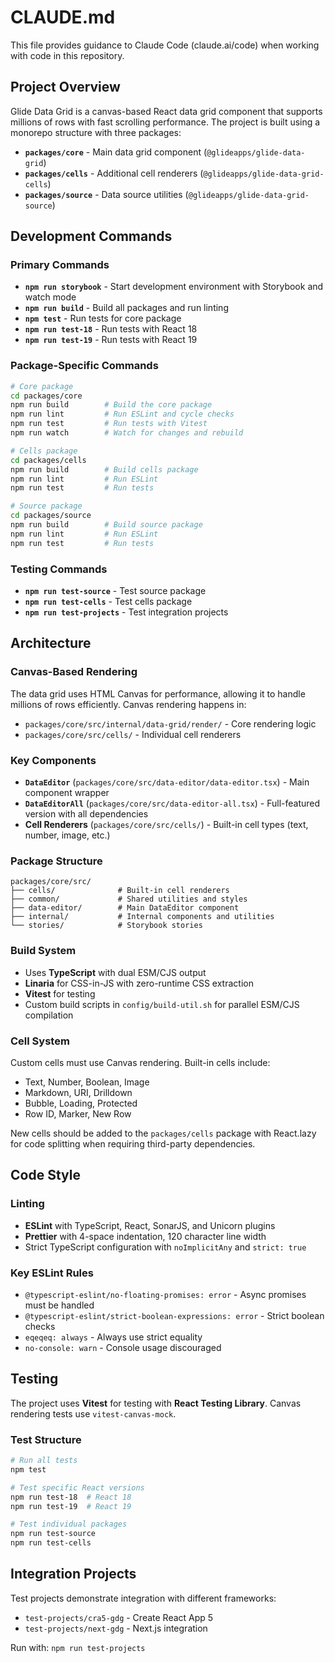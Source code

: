# CLAUDE.md

This file provides guidance to Claude Code (claude.ai/code) when working with code in this repository.

## Project Overview

Glide Data Grid is a canvas-based React data grid component that supports millions of rows with fast scrolling performance. The project is built using a monorepo structure with three packages:

- **`packages/core`** - Main data grid component (`@glideapps/glide-data-grid`)
- **`packages/cells`** - Additional cell renderers (`@glideapps/glide-data-grid-cells`)  
- **`packages/source`** - Data source utilities (`@glideapps/glide-data-grid-source`)

## Development Commands

### Primary Commands
- **`npm run storybook`** - Start development environment with Storybook and watch mode
- **`npm run build`** - Build all packages and run linting
- **`npm test`** - Run tests for core package
- **`npm run test-18`** - Run tests with React 18
- **`npm run test-19`** - Run tests with React 19

### Package-Specific Commands
```bash
# Core package
cd packages/core
npm run build        # Build the core package
npm run lint         # Run ESLint and cycle checks
npm run test         # Run tests with Vitest
npm run watch        # Watch for changes and rebuild

# Cells package  
cd packages/cells
npm run build        # Build cells package
npm run lint         # Run ESLint
npm run test         # Run tests

# Source package
cd packages/source  
npm run build        # Build source package
npm run lint         # Run ESLint
npm run test         # Run tests
```

### Testing Commands
- **`npm run test-source`** - Test source package
- **`npm run test-cells`** - Test cells package  
- **`npm run test-projects`** - Test integration projects

## Architecture

### Canvas-Based Rendering
The data grid uses HTML Canvas for performance, allowing it to handle millions of rows efficiently. Canvas rendering happens in:
- `packages/core/src/internal/data-grid/render/` - Core rendering logic
- `packages/core/src/cells/` - Individual cell renderers

### Key Components
- **`DataEditor`** (`packages/core/src/data-editor/data-editor.tsx`) - Main component wrapper
- **`DataEditorAll`** (`packages/core/src/data-editor-all.tsx`) - Full-featured version with all dependencies
- **Cell Renderers** (`packages/core/src/cells/`) - Built-in cell types (text, number, image, etc.)

### Package Structure
```
packages/core/src/
├── cells/              # Built-in cell renderers
├── common/             # Shared utilities and styles
├── data-editor/        # Main DataEditor component
├── internal/           # Internal components and utilities
└── stories/            # Storybook stories
```

### Build System
- Uses **TypeScript** with dual ESM/CJS output
- **Linaria** for CSS-in-JS with zero-runtime CSS extraction
- **Vitest** for testing
- Custom build scripts in `config/build-util.sh` for parallel ESM/CJS compilation

### Cell System
Custom cells must use Canvas rendering. Built-in cells include:
- Text, Number, Boolean, Image
- Markdown, URI, Drilldown
- Bubble, Loading, Protected
- Row ID, Marker, New Row

New cells should be added to the `packages/cells` package with React.lazy for code splitting when requiring third-party dependencies.

## Code Style

### Linting
- **ESLint** with TypeScript, React, SonarJS, and Unicorn plugins
- **Prettier** with 4-space indentation, 120 character line width
- Strict TypeScript configuration with `noImplicitAny` and `strict: true`

### Key ESLint Rules
- `@typescript-eslint/no-floating-promises: error` - Async promises must be handled
- `@typescript-eslint/strict-boolean-expressions: error` - Strict boolean checks
- `eqeqeq: always` - Always use strict equality
- `no-console: warn` - Console usage discouraged

## Testing

The project uses **Vitest** for testing with **React Testing Library**. Canvas rendering tests use `vitest-canvas-mock`.

### Test Structure
```bash
# Run all tests
npm test

# Test specific React versions  
npm run test-18  # React 18
npm run test-19  # React 19

# Test individual packages
npm run test-source
npm run test-cells
```

## Integration Projects

Test projects demonstrate integration with different frameworks:
- `test-projects/cra5-gdg` - Create React App 5
- `test-projects/next-gdg` - Next.js integration

Run with: `npm run test-projects`